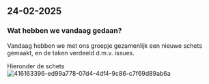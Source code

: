 ## 24-02-2025

### Wat hebben we vandaag gedaan?

Vandaag hebben we met ons groepje gezamenlijk een nieuwe schets gemaakt, en de taken  verdeeld d.m.v. issues.

Hieronder de schets
![416163396-ed99a778-07d4-4df4-9c86-c7f69d89ab6a](https://github.com/user-attachments/assets/d19a593f-2a80-4cf4-8c33-b9ad548a3130)
